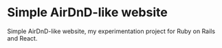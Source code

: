# Simple AirDnD-like website
Simple AirDnD-like website, my experimentation project for Ruby on Rails and React.
